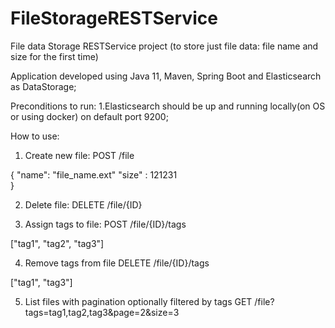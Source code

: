 # FileStorageRESTService
File data Storage RESTService project (to store just file data: file name and size for the first time)

Application developed using Java 11, Maven, Spring Boot and Elasticsearch as DataStorage;  

Preconditions to run:
1.Elasticsearch should be up and running locally(on OS or using docker) on default port 9200;

How to use:

1. Create new file:
POST /file

{
   "name": "file_name.ext"
   "size" : 121231     
}

2. Delete file:
DELETE  /file/{ID}

3. Assign tags to file:
POST /file/{ID}/tags

["tag1", "tag2", "tag3"]

4. Remove tags from file
DELETE /file/{ID}/tags

["tag1", "tag3"]

5. List files with pagination optionally filtered by tags
GET /file?tags=tag1,tag2,tag3&page=2&size=3
